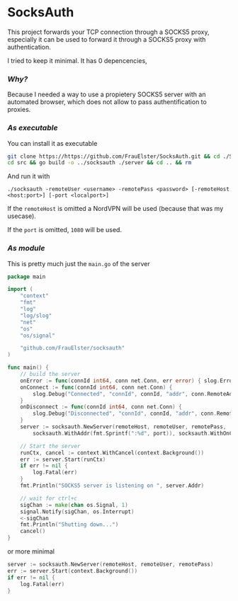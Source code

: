 # SocksAuth

This project forwards your TCP connection through a SOCKS5 proxy, especially it can be used to forward it through a SOCKS5 proxy with authentication.

I tried to keep it minimal. It has 0 depencencies, 

### _Why?_ 

Because I needed a way to use a propietery SOCKS5 server with an automated browser, which does not allow to pass authentification to proxies.

### _As executable_

You can install it as executable

```sh
git clone https://https://github.com/FrauElster/SocksAuth.git && cd ./SocksAuth
cd src && go build -o ../socksauth ./server && cd .. && rm 
```

And run it with 

`./socksauth -remoteUser <username> -remotePass <password> [-remoteHost <host:port>] [-port <localport>]`

If the `remoteHost` is omitted a NordVPN will be used (because that was my usecase).

If the `port` is omitted, `1080` will be used.


### _As module_

This is pretty much just the `main.go` of the server

```go
package main

import (
	"context"
	"fmt"
	"log"
	"log/slog"
	"net"
	"os"
	"os/signal"

	"github.com/FrauElster/socksauth"
)

func main() {
	// build the server
	onError := func(connId int64, conn net.Conn, err error) { slog.Error("Error", "connId", connId, "err", err) }
	onConnect := func(connId int64, conn net.Conn) {
		slog.Debug("Connected", "connId", connId, "addr", conn.RemoteAddr())
	}
	onDisconnect := func(connId int64, conn net.Conn) {
		slog.Debug("Disconnected", "connId", connId, "addr", conn.RemoteAddr())
	}
	server := socksauth.NewServer(remoteHost, remoteUser, remotePass,
		socksauth.WithAddr(fmt.Sprintf(":%d", port)), socksauth.WithOnConnect(onConnect), socksauth.WithOnDisconnect(onDisconnect), socksauth.WithOnError(onError))

	// Start the server
	runCtx, cancel := context.WithCancel(context.Background())
	err := server.Start(runCtx)
	if err != nil {
		log.Fatal(err)
	}
	fmt.Println("SOCKS5 server is listening on ", server.Addr)

	// wait for ctrl+c
	sigChan := make(chan os.Signal, 1)
	signal.Notify(sigChan, os.Interrupt)
	<-sigChan
	fmt.Println("Shutting down...")
	cancel()
}
```

or more minimal

```go
server := socksauth.NewServer(remoteHost, remoteUser, remotePass)
err := server.Start(context.Background())
if err != nil {
	log.Fatal(err)
}

```
